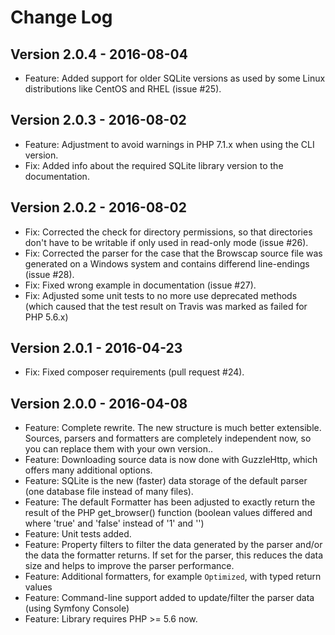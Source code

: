 # Change Log

## Version 2.0.4 - 2016-08-04
- Feature: Added support for older SQLite versions as used by some Linux distributions like CentOS and RHEL (issue #25).

## Version 2.0.3 - 2016-08-02
- Feature: Adjustment to avoid warnings in PHP 7.1.x when using the CLI version.
- Fix: Added info about the required SQLite library version to the documentation.

## Version 2.0.2 - 2016-08-02
- Fix: Corrected the check for directory permissions, so that directories don't have to be writable if only used in read-only mode (issue #26).
- Fix: Corrected the parser for the case that the Browscap source file was generated on a Windows system and contains differend line-endings (issue #28).
- Fix: Fixed wrong example in documentation (issue #27).
- Fix: Adjusted some unit tests to no more use deprecated methods (which caused that the test result on Travis was marked as failed for PHP 5.6.x)

## Version 2.0.1 - 2016-04-23
- Fix: Fixed composer requirements (pull request #24).

## Version 2.0.0 - 2016-04-08
- Feature: Complete rewrite. The new structure is much better extensible. Sources, parsers and formatters are completely independent now, so you can replace them with your own version..
- Feature: Downloading source data is now done with GuzzleHttp, which offers many additional options.
- Feature: SQLite is the new (faster) data storage of the default parser (one database file instead of many files).
- Feature: The default Formatter has been adjusted to exactly return the result of the PHP get_browser() function (boolean values differed and where 'true' and 'false' instead of '1' and '')
- Feature: Unit tests added.
- Feature: Property filters to filter the data generated by the parser and/or the data the formatter returns. If set for the parser, this reduces the data size and helps to improve the parser performance.
- Feature: Additional formatters, for example `Optimized`, with typed return values
- Feature: Command-line support added to update/filter the parser data (using Symfony Console)
- Feature: Library requires PHP >= 5.6 now.
